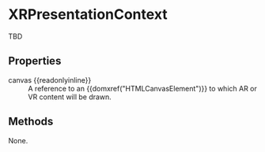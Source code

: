 # XRPresentationContext

TBD

## Properties

<dl>
  <dt>canvas {{readonlyinline}}</dt>
  <dd>A reference to an {{domxref("HTMLCanvasElement")}} to which AR or VR content will be drawn.</dd>
</dl>

## Methods

None.
